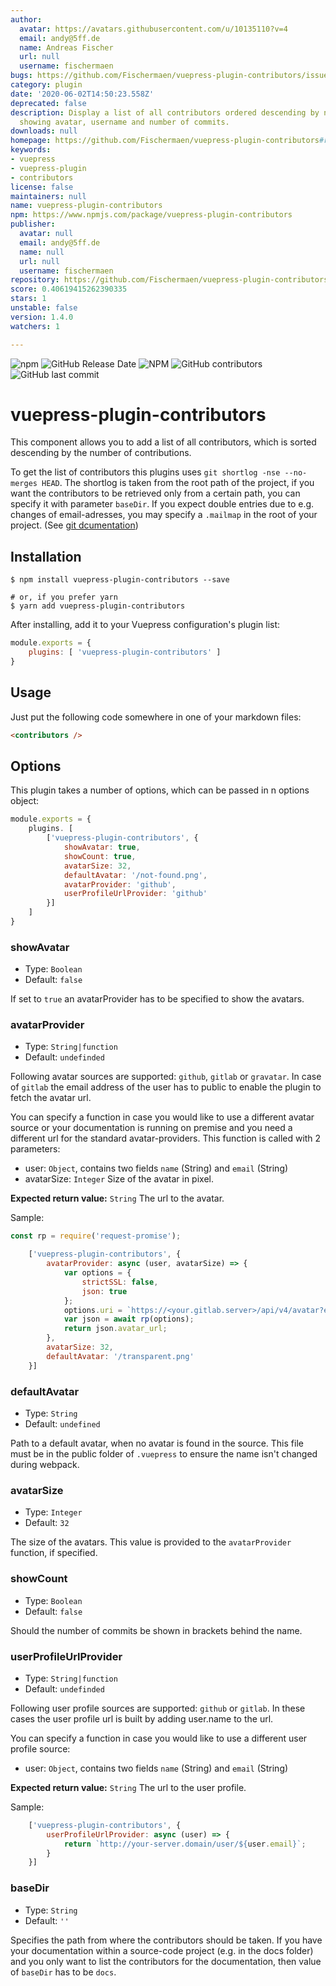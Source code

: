 ```yaml
---
author:
  avatar: https://avatars.githubusercontent.com/u/10135110?v=4
  email: andy@5ff.de
  name: Andreas Fischer
  url: null
  username: fischermaen
bugs: https://github.com/Fischermaen/vuepress-plugin-contributors/issues
category: plugin
date: '2020-06-02T14:50:23.558Z'
deprecated: false
description: Display a list of all contributors ordered descending by number of contributions,
  showing avatar, username and number of commits.
downloads: null
homepage: https://github.com/Fischermaen/vuepress-plugin-contributors#readme
keywords:
- vuepress
- vuepress-plugin
- contributors
license: false
maintainers: null
name: vuepress-plugin-contributors
npm: https://www.npmjs.com/package/vuepress-plugin-contributors
publisher:
  avatar: null
  email: andy@5ff.de
  name: null
  url: null
  username: fischermaen
repository: https://github.com/Fischermaen/vuepress-plugin-contributors
score: 0.40619415262390335
stars: 1
unstable: false
version: 1.4.0
watchers: 1

---
```


![npm](https://img.shields.io/npm/v/vuepress-plugin-contributors) ![GitHub Release Date](https://img.shields.io/github/release-date/Fischermaen/vuepress-plugin-contributors) ![NPM](https://img.shields.io/npm/l/vuepress-plugin-contributors)  ![GitHub contributors](https://img.shields.io/github/contributors/Fischermaen/vuepress-plugin-contributors)  ![GitHub last commit](https://img.shields.io/github/last-commit/Fischermaen/vuepress-plugin-contributors)

# vuepress-plugin-contributors
This component allows you to add a list of all contributors, which is sorted descending by the number of contributions.

To get the list of contributors this plugins uses `git shortlog -nse --no-merges HEAD`. The shortlog is taken from the root path of the project, if you want the contributors to be retrieved only from a certain path, you can specify it with parameter `baseDir`. If you expect double entries due to e.g. changes of email-adresses, you may specify a `.mailmap` in the root of your project. (See [git dcumentation](https://git-scm.com/docs/git-shortlog))

## Installation
```shell
$ npm install vuepress-plugin-contributors --save

# or, if you prefer yarn
$ yarn add vuepress-plugin-contributors
```

After installing, add it to your Vuepress configuration's plugin list:

```js
module.exports = {
    plugins: [ 'vuepress-plugin-contributors' ]
}
```

## Usage

Just put the following code somewhere in one of your markdown files: 

```markdown
<contributors />
```

## Options

This plugin takes a number of options, which can be passed in n options object:

```js
module.exports = {
    plugins. [
        ['vuepress-plugin-contributors', {
            showAvatar: true,
            showCount: true,
            avatarSize: 32,
            defaultAvatar: '/not-found.png', 
            avatarProvider: 'github',
            userProfileUrlProvider: 'github'
        }]
    ]
}
```

### showAvatar

- Type: `Boolean`
- Default: `false`

If set to `true` an avatarProvider has to be specified to show the avatars.

### avatarProvider

- Type: `String|function`
- Default: `undefinded`

Following avatar sources are supported: `github`, `gitlab` or `gravatar`. In case of `gitlab` the email address of the user has to public to enable the plugin to fetch the avatar url.

You can specify a function in case you would like to use a different avatar source or your documentation is running on premise and you need a different url for the standard avatar-providers. This function is called with 2 parameters:

- user: `Object`, contains two fields `name` (String) and `email` (String)
- avatarSize: `Integer` Size of the avatar in pixel.

**Expected return value:** `String` The url to the avatar.

Sample:

```js
const rp = require('request-promise');

    ['vuepress-plugin-contributors', {
        avatarProvider: async (user, avatarSize) => {
            var options = {
                strictSSL: false,
                json: true
            };
            options.uri = `https://<your.gitlab.server>/api/v4/avatar?email=${user.email}&size=${avatarSize}`;
            var json = await rp(options);
            return json.avatar_url;
        },
        avatarSize: 32,
        defaultAvatar: '/transparent.png'
    }]
```

### defaultAvatar

- Type: `String`
- Default: `undefined`

Path to a default avatar, when no avatar is found in the source. This file must be in the public folder of `.vuepress` to ensure the name isn't changed during webpack.

### avatarSize

- Type: `Integer`
- Default: `32`

The size of the avatars. This value is provided to the `avatarProvider` function, if specified.

### showCount

- Type: `Boolean`
- Default: `false`

Should the number of commits be shown in brackets behind the name.

### userProfileUrlProvider

- Type: `String|function`
- Default: `undefinded`

Following user profile sources are supported: `github` or `gitlab`. In these cases the user profile url is built by adding user.name to the url.

You can specify a function in case you would like to use a different user profile source:

- user: `Object`, contains two fields `name` (String) and `email` (String)

**Expected return value:** `String` The url to the user profile.

Sample:

```js
    ['vuepress-plugin-contributors', {
        userProfileUrlProvider: async (user) => {
            return `http://your-server.domain/user/${user.email}`;
        }
    }]
```

### baseDir

- Type: `String`
- Default: `''`

Specifies the path from where the contributors should be taken. If you have your documentation within a source-code project (e.g. in the docs folder) and you only want to list the contributors for the documentation, then value of `baseDir` has to be `docs`. 